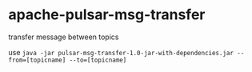# apache-pulsar-msg-transfer
transfer message between topics

use `java -jar pulsar-msg-transfer-1.0-jar-with-dependencies.jar --from=[topicname] --to=[topicname]`
